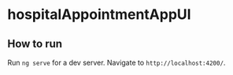 # hospitalAppointmentAppUI

## How to run
Run `ng serve` for a dev server. Navigate to `http://localhost:4200/`.
